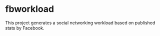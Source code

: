 # fbworkload
This project generates a social networking workload based on published stats by Facebook. 
